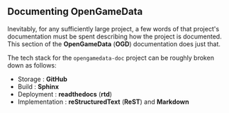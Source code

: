 ## Documenting OpenGameData

<!-- Move to self_documentation/self_documentation.md -->

Inevitably, for any sufficiently large project, a few words of that project's documentation must be spent describing how the project is documented.
This section of the **OpenGameData** (**OGD**) documentation does just that.

The tech stack for the `opengamedata-doc` project can be roughly broken down as follows:

- Storage : **GitHub**
- Build : **Sphinx**
- Deployment : **readthedocs** (**rtd**)
- Implementation : **reStructuredText** (**ReST**) and **Markdown**
